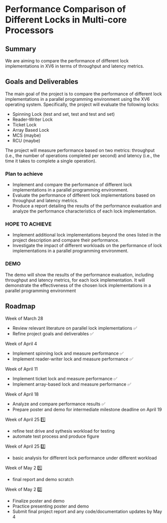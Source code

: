 
# Performance Comparison of Different Locks in Multi-core Processors

## Summary
We are aiming to compare the performance of different lock implementations in XV6 in terms of throughput and latency metrics.

## Goals and Deliverables
The main goal of the project is to compare the performance of different lock implementations in a parallel programming environment using the XV6 operating system. Specifically, the project will evaluate the following locks: 
- Spinning Lock (test and set, test and test and set)
- Reader-Writer Lock
- Ticket Lock
- Array Based Lock 
- MCS (maybe) 
- RCU (maybe) 

The project will measure performance based on two metrics: throughput (i.e., the number of operations completed per second) and latency (i.e., the time it takes to complete a single operation).

  

### Plan to achieve
- Implement and compare the performance of different lock implementations in a parallel programming environment.
- Evaluate the performance of different lock implementations based on throughput and latency metrics.
- Produce a report detailing the results of the performance evaluation and analyze the performance characteristics of each lock implementation.

### HOPE TO ACHIEVE
- Implement additional lock implementations beyond the ones listed in the project description and compare their performance.
- Investigate the impact of different workloads on the performance of lock implementations in a parallel programming environment.

### DEMO
The demo will show the results of the performance evaluation, including throughput and latency metrics, for each lock implementation. It will demonstrate the effectiveness of the chosen lock implementations in a parallel programming environment

## Roadmap
Week of March 28
-  Review relevant literature on parallel lock implementations :white_check_mark:
- Refine project goals and deliverables :white_check_mark:
    
Week of April 4
-  Implement spinning lock and measure performance :white_check_mark:
-  Implement reader-writer lock and measure performance :white_check_mark:
    
Week of April 11
- Implement ticket lock and measure performance :white_check_mark:
- Implement array-based lock and measure performance :white_check_mark:
    
Week of April 18
-  Analyze and compare performance results  :white_check_mark:    
-  Prepare poster and demo for intermediate milestone deadline on April 19
    
Week of April 25 :one:
-  refine test drive and sythesis workload for testing
-  automate test process and produce figure

Week of April 25 :two:
- basic analysis for different lock performance under different workload

Week of May 2 :one:
- final report and demo scratch


Week of May 2 :two:
-  Finalize poster and demo 
- Practice presenting poster and demo
- Submit final project report and any code/documentation updates by May 4
